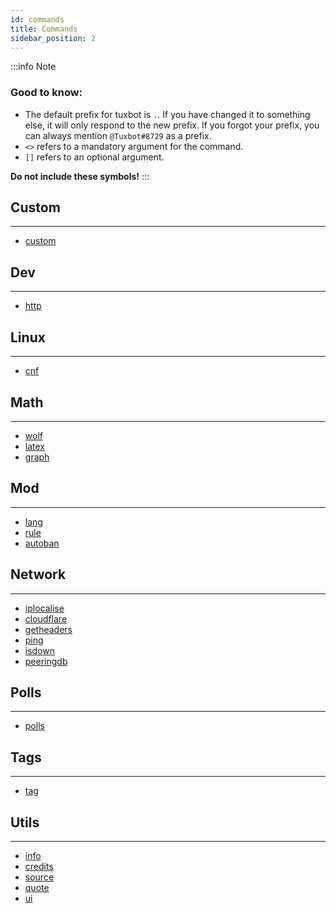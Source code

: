 ```yaml
---
id: commands
title: Commands
sidebar_position: 2
---
```


:::info Note
### Good to know:
- The default prefix for tuxbot is `.`. If you have changed it to something else, it will only respond to the new prefix. If you forgot your prefix, you can always mention `@Tuxbot#8729` as a prefix.
- `<>` refers to a mandatory argument for the command.
- `[]` refers to an optional argument.
  
**Do not include these symbols!**
:::

## Custom
---

- [custom](Custom#custom)

## Dev
---

- [http](Dev#http)

## Linux
---

- [cnf](Linux#command-not-found)

## Math
---

- [wolf](Math#wolframalpha)
- [latex](Math#latex)
- [graph](Math#graph)


## Mod
---

- [lang](Mod#lang)
- [rule](Mod#rule)
- [autoban](Mod#autoban)

## Network
---

- [iplocalise](Network#ip-localise)
- [cloudflare](Network#cloudflare)
- [getheaders](Network#get-headers)
- [ping](Network#ping)
- [isdown](Network#is-down-)
- [peeringdb](Network#peeringdb)

## Polls
---

- [polls](Polls#polls)

## Tags
---

- [tag](Tags#tag)

## Utils
---

- [info](Utils#info)
- [credits](Utils#credits)
- [source](Utils#source)
- [quote](Utils#quote)
- [ui](Utils#user-information)
